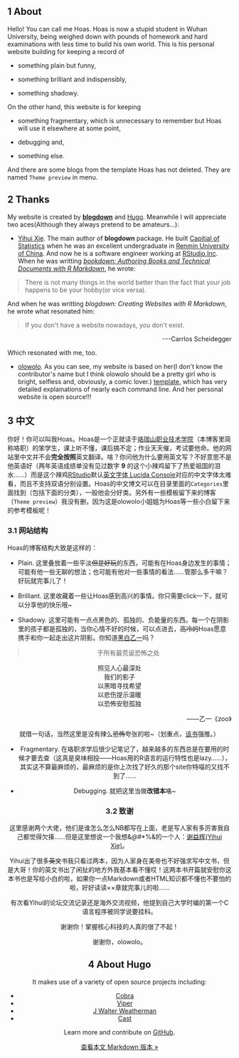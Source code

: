 

## 1 About 

  Hello! You can call me Hoas. Hoas is now a stupid student in Wuhan University, being weighed down with pounds of homework and hard examinations with less time to build his own world. 
  This is his personal website building for keeping a record of
  
  * something plain but funny, 
  
  * something brilliant and indispensibly,
  
  * something shadowy. 
  
  On the other hand, this website is for keeping 
  
  * something fragmentary, which is unnecessary to remember but Hoas will use it elsewhere at some point,
  
  * debugging and,
  
  * something else.
  
  And there are some blogs from the template Hoas has not deleted. They are named `Theme preview` in menu.
  
## 2 Thanks
  
  My website is created by [**blogdown**](https://bookdown.org/yihui/blogdown/) and [Hugo](https://gohugo.io/). Meanwhile I will appreciate two aces(Although they always pretend to be amateurs...):
  
  * [Yihui Xie](https://yihui.name/). The main author of **blogdown** package. He built [Capitial of Statistics](https://cosx.org/) when he was an excellent undergraduate in [Renmin University of China](https://www.ruc.edu.cn/). And now he is a software engineer working at [RStudio,Inc](https://www.rstudio.com/). When he was writting [*bookdown: Authoring Books and Technical Documents with R Markdown*](https://bookdown.org/yihui/bookdown/), he wrote:
  
  > There is not many things in the world better than the fact that your job happens to be your hobby(or vice versa).
  
  And when he was writting *blogdown: Creating Websites with R Markdown*, he wrote what resonated him:
  
  > If you don't have a website nowadays, you don't exist.  
  <p align="right">---Carrlos Scheidegger</p>   
  
  Which resonated with me, too.
  
  * [olowolo](https://olowolo.com/). As you can see, my website is based on her(I don't know the contributor's name but I think olowolo should be a pretty girl who is bright, selfless and, obviously, a comic lover.) [template](https://github.com/olOwOlo/hugo-theme-even), which has very detailed explainations of nearly each command line. And her personal website is open source!!!

## 3 中文

  你好！你可以叫我Hoas。Hoas是一个正就读于[珞珈山职业技术学院](https://www.whu.edu.cn/)（本博客里简称珞职）的笨学生，课上听不懂，课后搞不定；作业天天催，考试要他命。他的网站里中文并不会**完全按照**英文翻译。啥？你问他为什么要用英文写？不好意思不是他英语好（两年英语成绩单没有见过数字 **9** 的这个小辣鸡留下了热爱祖国的泪水……）而是这个辣鸡[RStudio](https://www.rstudio.com/)默认[英文字体 Lucida Console](https://en.wikipedia.org/wiki/Lucida)对应的中文字体太难看，而且不支持双语分别设置。Hoas的中文博文可以在目录里面的`Categories`里面找到（包括下面的分类），一般他会分好类。另外有一些模板留下来的博客（`Theme preview`）我没有删，因为这是olowolo小姐姐为Hoas等一些小白留下来的参考模板呢！
  
### 3.1 网站结构
  
  Hoas的博客结构大致是这样的：
  
  * Plain. 这里叠放着一些平淡~~但是好玩~~的东西，可能有在Hoas身边发生的事情；可能有他一些无聊的想法；也可能有他对一些事情的看法……管那么多干嘛？好玩就完事儿了！
  
  * Brilliant. 这里收藏着一些让Hoas感到高兴的事情。你只需要click一下，就可以分享他的快乐哦~
  
  * Shadowy. 这里可能有一点点黑色的、孤独的、负能量的东西。每一个在阴影里的孩子都是孤独的，当你心情不好的时候，可以点进去，~~高冷的~~Hoas愿意携手和你一起走出这片阴影。你知道[黑白乙一](https://zh.wikipedia.org/zh/乙一)吗？
  
  > <center>于所有最荒诞恐怖之处 </center>
<center>照见人心最深处 <center>
<center>我们的影子 <center>
<center>以黑暗寻找希望<center> 
<center>以悲伤提示温暖 <center>
<center>以恐怖安慰孤独<center>
<p align="right">——乙一《zoo》</p>

  就借一句话，当然这里是没有辣么~~恐怖~~夸张的啦~（划重点，[该书](https://book.douban.com/subject/2297697/)强推。）
  
  * Fragmentary. 在珞职求学后很少记笔记了，越来越多的东西总是在要用的时候才要去查（这真是臭味相投——Hoas用的R语言的运行特性也是lazy……），其实这不算最麻烦的，最麻烦的是你上次找了好久的那个site你特喵的又找不到了……
  
  * Debugging. 就把这里当做**改错本**咯~
  
### 3.2 致谢
  
  这里感谢两个大佬，他们是谁怎么怎么NB都写在上面，老是写人家有多厉害我自己都觉得欠揍……但是这里想说一个我想&*@#*\*%&的一个人：[谢益辉(Yihui Xie)](https://yihui.name/)。
  
  Yihui出了很多~~英文~~书我只看过两本，因为人家身在美帝也不好强求写中文书，但是大哥！你的英文书出了闲扯的地方外我基本看不懂哎！这两本书开篇就安慰你这本书也是写给小白的啦，如果你一点Markdown或者HTML知识都不懂也不要怕的啦，好好读读××章就完事儿的啦……
  
  有次看Yihui的论坛交流记录还是海外交流视频，他提到自己大学时编的第一个C语言程序被同学说要挂科。
  
  谢谢你！掌握核心科技的人真的很了不起！
  
  谢谢你，olowolo。
  
## 4 About Hugo

It makes use of a variety of open source projects including:

* [Cobra](https://github.com/spf13/cobra)
* [Viper](https://github.com/spf13/viper)
* [J Walter Weatherman](https://github.com/spf13/jWalterWeatherman)
* [Cast](https://github.com/spf13/cast)

Learn more and contribute on [GitHub](https://github.com/gohugoio).


<a href="https://hoas.xyz/about/index.md">查看本文 Markdown 版本 »</a>